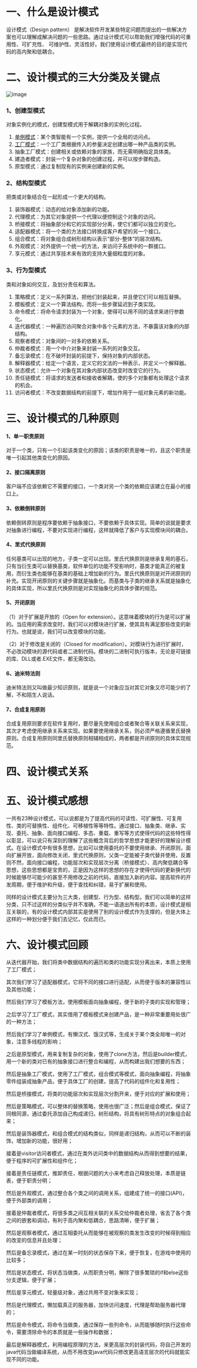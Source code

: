 # **一、什么是设计模式**
设计模式（Design pattern） 是解决软件开发某些特定问题而提出的一些解决方案也可以理解成解决问题的一些思路。通过设计模式可以帮助我们增强代码的可重用性、可扩充性、 可维护性、灵活性好。我们使用设计模式最终的目的是实现代码的高内聚和低耦合。
# 二、设计模式的三大分类及关键点
![image](./file/IMG_19AD0DA3F1CA-1.jpeg)
### 1、创建型模式
对象实例化的模式，创建型模式用于解耦对象的实例化过程。

1. [单例模式](./单例模式.md)：某个类智能有一个实例，提供一个全局的访问点。
1. [工厂模式](./工厂模式.md)：一个工厂类根据传入的参量决定创建出哪一种产品类的实例。
1. 抽象工厂模式：创建相关或依赖对象的家族，而无需明确指定具体类。
1. 建造者模式：封装一个复杂对象的创建过程，并可以按步骤构造。
1. 原型模式：通过复制现有的实例来创建新的实例。


### 2、结构型模式
把类或对象结合在一起形成一个更大的结构。

1. 装饰器模式：动态的给对象添加新的功能。
1. 代理模式：为其它对象提供一个代理以便控制这个对象的访问。
1. 桥接模式：将抽象部分和它的实现部分分离，使它们都可以独立的变化。
1. 适配器模式：将一个类的方法接口转换成客户希望的另一个接口。
1. 组合模式：将对象组合成树形结构以表示“部分-整体”的层次结构。
1. 外观模式：对外提供一个统一的方法，来访问子系统中的一群接口。
1. 享元模式：通过共享技术来有效的支持大量细粒度的对象。

### 3、行为型模式
类和对象如何交互，及划分责任和算法。

1. 策略模式：定义一系列算法，把他们封装起来，并且使它们可以相互替换。
1. 模板模式：定义一个算法结构，而将一些步骤延迟到子类实现。
1. 命令模式：将命令请求封装为一个对象，使得可以用不同的请求来进行参数化。
1. 迭代器模式：一种遍历访问聚合对象中各个元素的方法，不暴露该对象的内部结构。
1. 观察者模式：对象间的一对多的依赖关系。
1. 仲裁者模式：用一个中介对象来封装一系列的对象交互。
1. 备忘录模式：在不破坏封装的前提下，保持对象的内部状态。
1. 解释器模式：给定一个语言，定义它的文法的一种表示，并定义一个解释器。
1. 状态模式：允许一个对象在其对象内部状态改变时改变它的行为。
1. 责任链模式：将请求的发送者和接收者解耦，使的多个对象都有处理这个请求的机会。
1. 访问者模式：不改变数据结构的前提下，增加作用于一组对象元素的新功能。

# 三、设计模式的几种原则
#### 1、单一职责原则
对于一个类，只有一个引起该类变化的原因；该类的职责是唯一的，且这个职责是唯一引起其他类变化的原因。

#### 2、接口隔离原则
客户端不应该依赖它不需要的接口，一个类对另一个类的依赖应该建立在最小的接口上。

#### 3、依赖倒转原则
依赖倒转原则是程序要依赖于抽象接口，不要依赖于具体实现。简单的说就是要求对抽象进行编程，不要对实现进行编程，这样就降低了客户与实现模块间的耦合。

#### 4、里式代换原则
任何基类可以出现的地方，子类一定可以出现。里氏代换原则是继承复用的基石，只有当衍生类可以替换基类，软件单位的功能不受影响时，基类才能真正的被复用，而衍生类也能够在基类的基础上增加新的行为。里氏代换原则是对开闭原则的补充。实现开闭原则的关键步骤就是抽象化。而基类与子类的继承关系就是抽象化的具体实现，所以里氏代换原则是对实现抽象化的具体步骤的规范。

#### 5、开闭原则
（1）对于扩展是开放的（Open for extension）。这意味着模块的行为是可以扩展的。当应用的需求改变时，我们可以对模块进行扩展，使其具有满足那些改变的新行为。也就是说，我们可以改变模块的功能。

（2）对于修改是关闭的（Closed for modification）。对模块行为进行扩展时，不必改动模块的源代码或者二进制代码。模块的二进制可执行版本，无论是可链接的库、DLL或者.EXE文件，都无需改动。

#### 6、迪米特法则
迪米特法则又叫做最少知识原则，就是说一个对象应当对其它对象又尽可能少的了解，不和陌生人说话。

#### 7、合成复用原则
合成复用原则要求在软件复用时，要尽量先使用组合或者聚合等关联关系来实现，其次才考虑使用继承关系来实现。如果要使用继承关系，则必须严格遵循里氏替换原则。合成复用原则同里氏替换原则相辅相成的，两者都是开闭原则的具体实现规范。

# 四、设计模式关系

# 五、设计模式感想
一共有23种设计模式，可以说都是为了提高代码的可读性、可扩展性、可复用性、类的可替换性、组件化、可移植性等等特性。通过接口、抽象类、继承、实现、委托、抽象、面向接口编程、多态、重载、重写等方式使得代码的这些特性得以彰显，可以说只有深刻的理解了这些概念背后的哲学思想才能更好的理解设计模式。在设计模式中有很多思想，比如可以使用委托的不要使用继承、开闭原则，面向扩展开放，面向修改关闭，里式代换原则，父类一定能被子类代替并使用，反置则不然，面向接口编程，功能层次和实现层次分离（桥接模式）、高内聚低耦合等思想，这些思想都是宝贵的，正是因为这样的思想的存在才使得代码的更新换代的时候能够尽可能少的甚至不用修改之前的代码，直接加入新的内容。提高软件的开发周期，便于维护和升级，便于查找和纠错，易于扩展和使用。

同样的设计模式主要分为三大类，创建型、行为型、结构型。我们可以简单的这样分类，只不过这样的分类似乎并不准确，不能一语道出所有的本质，设计模式是相互关联的，有的设计模式内部其实是使用了别的设计模式作为支撑的，但是大体上这样的一种划分便于我们去记忆，仅此而已。
# 六、设计模式回顾
从迭代器开始，我们将类中数据结构的遍历和类的功能实现分离出来，本质上使用了工厂模式；

其次我们学习了适配器模式，它将不同的接口进行适配，从而便于版本的兼容性以及其他功能；

然后我们学习了模板方法，使用模板面向抽象编程，便于新的子类的实现和管理；

之后学习了工厂模式，其实借用了模板模式来创建产品，是一种非常重要用处很广的一种方法；

然后我们学习了单例模式，有懒汉式、饿汉式等，生成关于某个类全局唯一的对象，注意多线程的影响；

之后是原型模式，用来复制复杂的对象，使用了clone方法，然后是builder模式，用一个新的类对已有的抽象接口进行整合和编程，从而构建出我们想要的东西；

然后是抽象工厂模式，使用了工厂模式，组合模式等模式，面向抽象编程，将抽象零件组装成抽象产品，便于具体工厂的创建，提高了代码的组件化和复用性；

然后是桥接模式，将类的功能层次和实现层次分割开来，便于对应的扩展和使用；

然后是策略模式，可以整体的替换策略，使用也很广泛；然后是组合模式，保证了同根同源，通过委托添加自己构成递归，树形结构，将具有树形特点的对象组合起来；

然后是装饰器模式，和组合模式的结构类似，同样是递归结构，从而可以不断的装饰，增加新的功能，很好用；

接着是visitor访问者模式，通过在类外访问类中的数据结构从而得到想要的结果，便于程序的可扩展性和组件化；

接着是责任链模式，推卸责任，根据问题的大小来考虑自己释放处理，本质是链表，便于职责分明；

然后是外观模式，通过整合各个类之间的调用关系，组建成了统一的接口(API)，便于外部类的调用；

接着是仲裁者模式，将很多类之间互相关联的关系交给仲裁者处理，省去了各个类之间的嵌套和调动，有利于高内聚和低耦合，思路清晰，便于扩展；

然后是观察者模式，通过互相委托从而能够在被观察的类发生改变的时候得到相应的改变的信息并且处理；

然后是备忘录模式，通过在某一时刻的状态保存下来，便于恢复，在游戏中使用的比较多；

然后是状态模式，将状态当做类，从而职责分明，解除了很多繁琐的if和else这些分支逻辑，便于扩展；

然后是享元模式，轻量级对象，通过共用不变对象来实现；

然后是代理模式，懒加载真正的服务器，加快访问速度，代理是帮助服务器代理的；

然后是命令模式，将命令当做类，通过保存一些列命令，从而能够随时执行这些命令，需要清除命令的本质就是一些操作和数据；

最后是解释器模式，利用编程原理的方法，来更高层次的封装代码，将自己开发的java代码当做编译系统，从而不用改变java代码只修改更高语言层次的代码就能实现不同的功能。